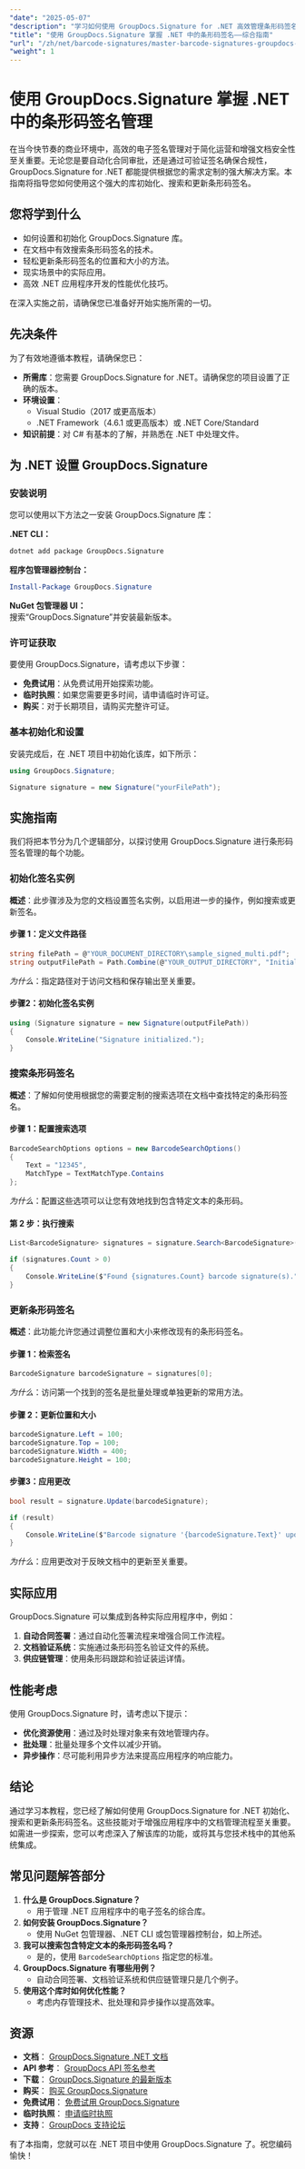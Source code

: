 ```yaml
---
"date": "2025-05-07"
"description": "学习如何使用 GroupDocs.Signature for .NET 高效管理条形码签名。本指南涵盖如何在数字文档中设置、搜索和更新条形码。"
"title": "使用 GroupDocs.Signature 掌握 .NET 中的条形码签名——综合指南"
"url": "/zh/net/barcode-signatures/master-barcode-signatures-groupdocs-dotnet/"
"weight": 1
---
```


# 使用 GroupDocs.Signature 掌握 .NET 中的条形码签名管理

在当今快节奏的商业环境中，高效的电子签名管理对于简化运营和增强文档安全性至关重要。无论您是要自动化合同审批，还是通过可验证签名确保合规性，GroupDocs.Signature for .NET 都能提供根据您的需求定制的强大解决方案。本指南将指导您如何使用这个强大的库初始化、搜索和更新条形码签名。

## 您将学到什么
- 如何设置和初始化 GroupDocs.Signature 库。
- 在文档中有效搜索条形码签名的技术。
- 轻松更新条形码签名的位置和大小的方法。
- 现实场景中的实际应用。
- 高效 .NET 应用程序开发的性能优化技巧。

在深入实施之前，请确保您已准备好开始实施所需的一切。

## 先决条件
为了有效地遵循本教程，请确保您已：

- **所需库**：您需要 GroupDocs.Signature for .NET。请确保您的项目设置了正确的版本。
- **环境设置**：
  - Visual Studio（2017 或更高版本）
  - .NET Framework（4.6.1 或更高版本）或 .NET Core/Standard
- **知识前提**：对 C# 有基本的了解，并熟悉在 .NET 中处理文件。

## 为 .NET 设置 GroupDocs.Signature

### 安装说明
您可以使用以下方法之一安装 GroupDocs.Signature 库：

**.NET CLI：**
```bash
dotnet add package GroupDocs.Signature
```

**程序包管理器控制台：**
```powershell
Install-Package GroupDocs.Signature
```

**NuGet 包管理器 UI：**  
搜索“GroupDocs.Signature”并安装最新版本。

### 许可证获取
要使用 GroupDocs.Signature，请考虑以下步骤：

- **免费试用**：从免费试用开始探索功能。
- **临时执照**：如果您需要更多时间，请申请临时许可证。
- **购买**：对于长期项目，请购买完整许可证。

### 基本初始化和设置
安装完成后，在 .NET 项目中初始化该库，如下所示：
```csharp
using GroupDocs.Signature;

Signature signature = new Signature("yourFilePath");
```

## 实施指南
我们将把本节分为几个逻辑部分，以探讨使用 GroupDocs.Signature 进行条形码签名管理的每个功能。

### 初始化签名实例
**概述**：此步骤涉及为您的文档设置签名实例，以启用进一步的操作，例如搜索或更新签名。

#### 步骤 1：定义文件路径
```csharp
string filePath = @"YOUR_DOCUMENT_DIRECTORY\sample_signed_multi.pdf";
string outputFilePath = Path.Combine(@"YOUR_OUTPUT_DIRECTORY", "InitializeSignatureOutput.pdf");
```
*为什么*：指定路径对于访问文档和保存输出至关重要。

#### 步骤2：初始化签名实例
```csharp
using (Signature signature = new Signature(outputFilePath))
{
    Console.WriteLine("Signature initialized.");
}
```

### 搜索条形码签名
**概述**：了解如何使用根据您的需要定制的搜索选项在文档中查找特定的条形码签名。

#### 步骤 1：配置搜索选项
```csharp
BarcodeSearchOptions options = new BarcodeSearchOptions()
{
    Text = "12345",
    MatchType = TextMatchType.Contains
};
```
*为什么*：配置这些选项可以让您有效地找到包含特定文本的条形码。

#### 第 2 步：执行搜索
```csharp
List<BarcodeSignature> signatures = signature.Search<BarcodeSignature>(options);

if (signatures.Count > 0)
{
    Console.WriteLine($"Found {signatures.Count} barcode signature(s).");
}
```

### 更新条形码签名
**概述**：此功能允许您通过调整位置和大小来修改现有的条形码签名。

#### 步骤 1：检索签名
```csharp
BarcodeSignature barcodeSignature = signatures[0];
```
*为什么*：访问第一个找到的签名是批量处理或单独更新的常用方法。

#### 步骤 2：更新位置和大小
```csharp
barcodeSignature.Left = 100;
barcodeSignature.Top = 100;
barcodeSignature.Width = 400;
barcodeSignature.Height = 100;
```

#### 步骤3：应用更改
```csharp
bool result = signature.Update(barcodeSignature);

if (result)
{
    Console.WriteLine($"Barcode signature '{barcodeSignature.Text}' updated.");
}
```
*为什么*：应用更改对于反映文档中的更新至关重要。

## 实际应用
GroupDocs.Signature 可以集成到各种实际应用程序中，例如：
1. **自动合同签署**：通过自动化签署流程来增强合同工作流程。
2. **文档验证系统**：实施通过条形码签名验证文件的系统。
3. **供应链管理**：使用条形码跟踪和验证装运详情。

## 性能考虑
使用 GroupDocs.Signature 时，请考虑以下提示：
- **优化资源使用**：通过及时处理对象来有效地管理内存。
- **批处理**：批量处理多个文件以减少开销。
- **异步操作**：尽可能利用异步方法来提高应用程序的响应能力。

## 结论
通过学习本教程，您已经了解如何使用 GroupDocs.Signature for .NET 初始化、搜索和更新条形码签名。这些技能对于增强应用程序中的文档管理流程至关重要。如需进一步探索，您可以考虑深入了解该库的功能，或将其与您技术栈中的其他系统集成。

## 常见问题解答部分
1. **什么是 GroupDocs.Signature？**
   - 用于管理 .NET 应用程序中的电子签名的综合库。
2. **如何安装 GroupDocs.Signature？**
   - 使用 NuGet 包管理器、.NET CLI 或包管理器控制台，如上所述。
3. **我可以搜索包含特定文本的条形码签名吗？**
   - 是的，使用 `BarcodeSearchOptions` 指定您的标准。
4. **GroupDocs.Signature 有哪些用例？**
   - 自动合同签署、文档验证系统和供应链管理只是几个例子。
5. **使用这个库时如何优化性能？**
   - 考虑内存管理技术、批处理和异步操作以提高效率。

## 资源
- **文档**： [GroupDocs.Signature .NET 文档](https://docs.groupdocs.com/signature/net/)
- **API 参考**： [GroupDocs API 签名参考](https://reference.groupdocs.com/signature/net/)
- **下载**： [GroupDocs.Signature 的最新版本](https://releases.groupdocs.com/signature/net/)
- **购买**： [购买 GroupDocs.Signature](https://purchase.groupdocs.com/buy)
- **免费试用**： [免费试用 GroupDocs.Signature](https://releases.groupdocs.com/signature/net/)
- **临时执照**： [申请临时执照](https://purchase.groupdocs.com/temporary-license/)
- **支持**： [GroupDocs 支持论坛](https://forum.groupdocs.com/c/signature/)

有了本指南，您就可以在 .NET 项目中使用 GroupDocs.Signature 了。祝您编码愉快！